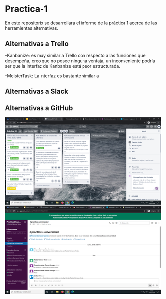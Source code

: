 # Practica-1
En este repositorio se desarrollara el informe de la práctica 1 acerca de las herramientas alternativas.
## Alternativas a Trello

-Kanbanize: es muy similar a Trello con respecto a las funciones que desempeña, creo que no posee ninguna ventaja, un inconveniente podría ser que la interfaz de Kanbanize está peor estructurada.

-MeisterTask: La interfaz es bastante similar a 


## Alternativas a Slack



## Alternativas a GitHub

![Captura Pantalla Trello](https://github.com/PracticasDesarrolloAgil/Practica-1/blob/master/trello.png?raw=true "Optional Title")
![Captura Pantalla Slack](https://github.com/PracticasDesarrolloAgil/Practica-1/blob/master/slack.png?raw=true "Optional Title")
